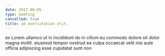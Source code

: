 ```yaml
---
date: 2017-06-05
type: meeting
cancelled: true
title: ad exercitation elit,
---
```

ex Lorem ullamco ut in incididunt do in cillum eu commodo dolore sit dolor magna mollit. eiusmod tempor nostrud ea culpa occaecat velit nisi aute officia adipiscing esse cupidatat sunt non